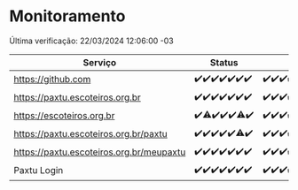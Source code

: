 # Monitoramento

Última verificação: 22/03/2024 12:06:00 -03

|Serviço|Status|Últimas 24h|
|---|---|---|
|https://github.com|<span title="2024-03-15: OK=24">✔️</span><span title="2024-03-16: OK=24">✔️</span><span title="2024-03-17: OK=24">✔️</span><span title="2024-03-18: OK=24">✔️</span><span title="2024-03-19: OK=24">✔️</span><span title="2024-03-20: OK=24">✔️</span><span title="2024-03-21: OK=15">✔️</span>|<span title="21/03/2024 12:07:00 -03 : 200">✔️</span><span title="21/03/2024 13:07:00 -03 : 200">✔️</span><span title="21/03/2024 14:04:00 -03 : 200">✔️</span><span title="21/03/2024 15:08:00 -03 : 200">✔️</span><span title="21/03/2024 16:05:00 -03 : 200">✔️</span><span title="21/03/2024 17:06:00 -03 : 200">✔️</span><span title="21/03/2024 18:06:00 -03 : 200">✔️</span><span title="21/03/2024 19:04:00 -03 : 200">✔️</span><span title="21/03/2024 20:06:00 -03 : 200">✔️</span><span title="21/03/2024 21:29:00 -03 : 200">✔️</span><span title="21/03/2024 22:38:00 -03 : 200">✔️</span><span title="21/03/2024 23:13:00 -03 : 200">✔️</span><span title="22/03/2024 00:07:00 -03 : 200">✔️</span><span title="22/03/2024 01:07:00 -03 : 200">✔️</span><span title="22/03/2024 02:07:00 -03 : 200">✔️</span><span title="22/03/2024 03:08:00 -03 : 200">✔️</span><span title="22/03/2024 04:06:00 -03 : 200">✔️</span><span title="22/03/2024 05:08:00 -03 : 200">✔️</span><span title="22/03/2024 06:08:00 -03 : 200">✔️</span><span title="22/03/2024 07:06:00 -03 : 200">✔️</span><span title="22/03/2024 08:04:00 -03 : 200">✔️</span><span title="22/03/2024 09:11:00 -03 : 200">✔️</span><span title="22/03/2024 10:05:00 -03 : 200">✔️</span><span title="22/03/2024 11:06:00 -03 : 200">✔️</span><span title="22/03/2024 12:06:00 -03 : 200">✔️</span>|
|https://paxtu.escoteiros.org.br|<span title="2024-03-15: OK=24">✔️</span><span title="2024-03-16: OK=24">✔️</span><span title="2024-03-17: OK=24">✔️</span><span title="2024-03-18: OK=24">✔️</span><span title="2024-03-19: OK=24">✔️</span><span title="2024-03-20: OK=24">✔️</span><span title="2024-03-21: OK=15">✔️</span>|<span title="21/03/2024 12:07:00 -03 : 200">✔️</span><span title="21/03/2024 13:07:00 -03 : 200">✔️</span><span title="21/03/2024 14:04:00 -03 : 200">✔️</span><span title="21/03/2024 15:08:00 -03 : 200">✔️</span><span title="21/03/2024 16:05:00 -03 : 200">✔️</span><span title="21/03/2024 17:06:00 -03 : 200">✔️</span><span title="21/03/2024 18:06:00 -03 : 200">✔️</span><span title="21/03/2024 19:04:00 -03 : 0">❌</span><span title="21/03/2024 20:06:00 -03 : 200">✔️</span><span title="21/03/2024 21:29:00 -03 : 200">✔️</span><span title="21/03/2024 22:38:00 -03 : 200">✔️</span><span title="21/03/2024 23:13:00 -03 : 200">✔️</span><span title="22/03/2024 00:07:00 -03 : 200">✔️</span><span title="22/03/2024 01:07:00 -03 : 200">✔️</span><span title="22/03/2024 02:07:00 -03 : 200">✔️</span><span title="22/03/2024 03:08:00 -03 : 200">✔️</span><span title="22/03/2024 04:06:00 -03 : 200">✔️</span><span title="22/03/2024 05:08:00 -03 : 200">✔️</span><span title="22/03/2024 06:08:00 -03 : 200">✔️</span><span title="22/03/2024 07:06:00 -03 : 200">✔️</span><span title="22/03/2024 08:04:00 -03 : 200">✔️</span><span title="22/03/2024 09:11:00 -03 : 200">✔️</span><span title="22/03/2024 10:05:00 -03 : 200">✔️</span><span title="22/03/2024 11:06:00 -03 : 200">✔️</span><span title="22/03/2024 12:06:00 -03 : 200">✔️</span>|
|https://escoteiros.org.br|<span title="2024-03-15: OK=24">✔️</span><span title="2024-03-16: OK=23, Falhas=1">⚠️</span><span title="2024-03-17: OK=24">✔️</span><span title="2024-03-18: OK=24">✔️</span><span title="2024-03-19: OK=24">✔️</span><span title="2024-03-20: OK=22, Falhas=2">⚠️</span><span title="2024-03-21: OK=15">✔️</span>|<span title="21/03/2024 12:07:00 -03 : 200">✔️</span><span title="21/03/2024 13:07:00 -03 : 200">✔️</span><span title="21/03/2024 14:04:00 -03 : 200">✔️</span><span title="21/03/2024 15:08:00 -03 : 200">✔️</span><span title="21/03/2024 16:05:00 -03 : 200">✔️</span><span title="21/03/2024 17:06:00 -03 : 200">✔️</span><span title="21/03/2024 18:06:00 -03 : 200">✔️</span><span title="21/03/2024 19:04:00 -03 : 200">✔️</span><span title="21/03/2024 20:06:00 -03 : 200">✔️</span><span title="21/03/2024 21:29:00 -03 : 200">✔️</span><span title="21/03/2024 22:38:00 -03 : 200">✔️</span><span title="21/03/2024 23:13:00 -03 : 200">✔️</span><span title="22/03/2024 00:07:00 -03 : 200">✔️</span><span title="22/03/2024 01:07:00 -03 : 200">✔️</span><span title="22/03/2024 02:07:00 -03 : 200">✔️</span><span title="22/03/2024 03:08:00 -03 : 200">✔️</span><span title="22/03/2024 04:07:00 -03 : 200">✔️</span><span title="22/03/2024 05:08:00 -03 : 200">✔️</span><span title="22/03/2024 06:08:00 -03 : 200">✔️</span><span title="22/03/2024 07:06:00 -03 : 200">✔️</span><span title="22/03/2024 08:04:00 -03 : 200">✔️</span><span title="22/03/2024 09:11:00 -03 : 200">✔️</span><span title="22/03/2024 10:05:00 -03 : 200">✔️</span><span title="22/03/2024 11:06:00 -03 : 200">✔️</span><span title="22/03/2024 12:06:00 -03 : 200">✔️</span>|
|https://paxtu.escoteiros.org.br/paxtu|<span title="2024-03-15: OK=24">✔️</span><span title="2024-03-16: OK=24">✔️</span><span title="2024-03-17: OK=24">✔️</span><span title="2024-03-18: OK=24">✔️</span><span title="2024-03-19: OK=24">✔️</span><span title="2024-03-20: OK=23, Falhas=1">⚠️</span><span title="2024-03-21: OK=15">✔️</span>|<span title="21/03/2024 12:07:00 -03 : 200">✔️</span><span title="21/03/2024 13:07:00 -03 : 200">✔️</span><span title="21/03/2024 14:04:00 -03 : 200">✔️</span><span title="21/03/2024 15:08:00 -03 : 200">✔️</span><span title="21/03/2024 16:05:00 -03 : 200">✔️</span><span title="21/03/2024 17:06:00 -03 : 200">✔️</span><span title="21/03/2024 18:06:00 -03 : 200">✔️</span><span title="21/03/2024 19:04:00 -03 : 200">✔️</span><span title="21/03/2024 20:06:00 -03 : 200">✔️</span><span title="21/03/2024 21:29:00 -03 : 200">✔️</span><span title="21/03/2024 22:38:00 -03 : 200">✔️</span><span title="21/03/2024 23:13:00 -03 : 200">✔️</span><span title="22/03/2024 00:07:00 -03 : 200">✔️</span><span title="22/03/2024 01:07:00 -03 : 200">✔️</span><span title="22/03/2024 02:07:00 -03 : 200">✔️</span><span title="22/03/2024 03:08:00 -03 : 200">✔️</span><span title="22/03/2024 04:07:00 -03 : 200">✔️</span><span title="22/03/2024 05:08:00 -03 : 200">✔️</span><span title="22/03/2024 06:08:00 -03 : 200">✔️</span><span title="22/03/2024 07:06:00 -03 : 200">✔️</span><span title="22/03/2024 08:04:00 -03 : 200">✔️</span><span title="22/03/2024 09:11:00 -03 : 200">✔️</span><span title="22/03/2024 10:05:00 -03 : 200">✔️</span><span title="22/03/2024 11:06:00 -03 : 200">✔️</span><span title="22/03/2024 12:06:00 -03 : 200">✔️</span>|
|https://paxtu.escoteiros.org.br/meupaxtu|<span title="2024-03-15: OK=24">✔️</span><span title="2024-03-16: OK=24">✔️</span><span title="2024-03-17: OK=24">✔️</span><span title="2024-03-18: OK=24">✔️</span><span title="2024-03-19: OK=24">✔️</span><span title="2024-03-20: OK=24">✔️</span><span title="2024-03-21: OK=15">✔️</span>|<span title="21/03/2024 12:07:00 -03 : 200">✔️</span><span title="21/03/2024 13:07:00 -03 : 200">✔️</span><span title="21/03/2024 14:04:00 -03 : 200">✔️</span><span title="21/03/2024 15:08:00 -03 : 200">✔️</span><span title="21/03/2024 16:05:00 -03 : 200">✔️</span><span title="21/03/2024 17:06:00 -03 : 200">✔️</span><span title="21/03/2024 18:06:00 -03 : 200">✔️</span><span title="21/03/2024 19:04:00 -03 : 200">✔️</span><span title="21/03/2024 20:06:00 -03 : 200">✔️</span><span title="21/03/2024 21:29:00 -03 : 200">✔️</span><span title="21/03/2024 22:38:00 -03 : 200">✔️</span><span title="21/03/2024 23:13:00 -03 : 200">✔️</span><span title="22/03/2024 00:07:00 -03 : 200">✔️</span><span title="22/03/2024 01:07:00 -03 : 200">✔️</span><span title="22/03/2024 02:07:00 -03 : 200">✔️</span><span title="22/03/2024 03:08:00 -03 : 200">✔️</span><span title="22/03/2024 04:07:00 -03 : 200">✔️</span><span title="22/03/2024 05:08:00 -03 : 200">✔️</span><span title="22/03/2024 06:08:00 -03 : 200">✔️</span><span title="22/03/2024 07:06:00 -03 : 200">✔️</span><span title="22/03/2024 08:04:00 -03 : 200">✔️</span><span title="22/03/2024 09:11:00 -03 : 200">✔️</span><span title="22/03/2024 10:05:00 -03 : 200">✔️</span><span title="22/03/2024 11:06:00 -03 : 200">✔️</span><span title="22/03/2024 12:06:00 -03 : 200">✔️</span>|
|Paxtu Login|<span title="2024-03-15: OK=24">✔️</span><span title="2024-03-16: OK=24">✔️</span><span title="2024-03-17: OK=24">✔️</span><span title="2024-03-18: OK=24">✔️</span><span title="2024-03-19: OK=24">✔️</span><span title="2024-03-20: OK=24">✔️</span><span title="2024-03-21: OK=15">✔️</span>|<span title="21/03/2024 12:07:00 -03 : 200">✔️</span><span title="21/03/2024 13:07:00 -03 : 200">✔️</span><span title="21/03/2024 14:04:00 -03 : 200">✔️</span><span title="21/03/2024 15:08:00 -03 : 200">✔️</span><span title="21/03/2024 16:05:00 -03 : 200">✔️</span><span title="21/03/2024 17:06:00 -03 : 200">✔️</span><span title="21/03/2024 18:06:00 -03 : 200">✔️</span><span title="21/03/2024 19:04:00 -03 : 200">✔️</span><span title="21/03/2024 20:06:00 -03 : 200">✔️</span><span title="21/03/2024 21:29:00 -03 : 200">✔️</span><span title="21/03/2024 22:38:00 -03 : 200">✔️</span><span title="21/03/2024 23:13:00 -03 : 200">✔️</span><span title="22/03/2024 00:07:00 -03 : 200">✔️</span><span title="22/03/2024 01:07:00 -03 : 200">✔️</span><span title="22/03/2024 02:07:00 -03 : 200">✔️</span><span title="22/03/2024 03:08:00 -03 : 200">✔️</span><span title="22/03/2024 04:07:00 -03 : 200">✔️</span><span title="22/03/2024 05:09:00 -03 : 200">✔️</span><span title="22/03/2024 06:08:00 -03 : 200">✔️</span><span title="22/03/2024 07:06:00 -03 : 200">✔️</span><span title="22/03/2024 08:04:00 -03 : 200">✔️</span><span title="22/03/2024 09:11:00 -03 : 200">✔️</span><span title="22/03/2024 10:05:00 -03 : 200">✔️</span><span title="22/03/2024 11:06:00 -03 : 200">✔️</span><span title="22/03/2024 12:06:00 -03 : 200">✔️</span>|

